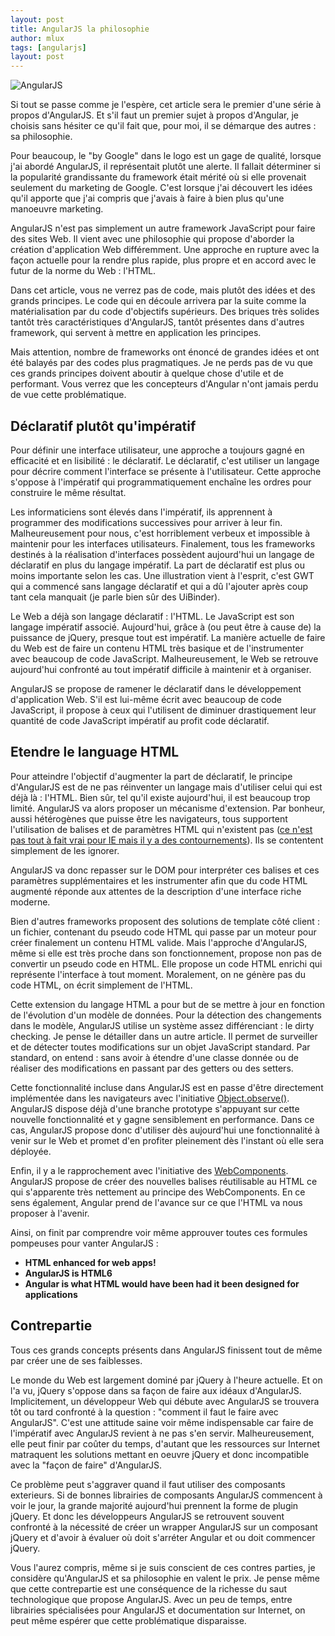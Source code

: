 ```yaml
---
layout: post
title: AngularJS la philosophie
author: mlux
tags: [angularjs]
layout: post
---
```


![AngularJS](http://angularjs.org/img/AngularJS-large.png)

Si tout se passe comme je l'espère, cet article sera le premier d'une série à propos d'AngularJS. Et s'il faut un premier sujet à propos d'Angular, je choisis sans hésiter ce qu'il fait que, pour moi, il se démarque des autres : sa philosophie.

Pour beaucoup, le "by Google" dans le logo est un gage de qualité, lorsque j'ai abordé AngularJS, il représentait plutôt une alerte. Il fallait déterminer si la popularité grandissante du framework était mérité où si elle provenait seulement du marketing de Google. C'est lorsque j'ai découvert les idées qu'il apporte que j'ai compris que j'avais à faire à bien plus qu'une manoeuvre marketing.

AngularJS n'est pas simplement un autre framework JavaScript pour faire des sites Web. Il vient avec une philosophie qui propose d'aborder la création d'application Web différemment. Une approche en rupture avec la façon actuelle pour la rendre plus rapide, plus propre et en accord avec le futur de la norme du Web : l'HTML.

Dans cet article, vous ne verrez pas de code, mais plutôt des idées et des grands principes. Le code qui en découle arrivera par la suite comme la matérialisation par du code d'objectifs supérieurs. Des briques très solides tantôt très caractéristiques d'AngularJS, tantôt présentes dans d'autres framework, qui servent à mettre en application les principes.

Mais attention, nombre de frameworks ont énoncé de grandes idées et ont été balayés par des codes plus pragmatiques. Je ne perds pas de vu que ces grands principes doivent aboutir à quelque chose d'utile et de performant. Vous verrez que les concepteurs d'Angular n'ont jamais perdu de vue cette problématique.

Déclaratif plutôt qu'impératif
------------------------------

Pour définir une interface utilisateur, une approche a toujours gagné en efficacité et en lisibilité : le déclaratif. Le déclaratif, c'est utiliser un langage pour décrire comment l'interface se présente à l'utilisateur. Cette approche s'oppose à l'impératif qui programmatiquement enchaîne les ordres pour construire le même résultat.

Les informaticiens sont élevés dans l'impératif, ils apprennent à programmer des modifications successives pour arriver à leur fin. Malheureusement pour nous, c'est horriblement verbeux et impossible à maintenir pour les interfaces utilisateurs. Finalement, tous les frameworks destinés à la réalisation d'interfaces possèdent aujourd'hui un langage de déclaratif en plus du langage impératif. La part de déclaratif est plus ou moins importante selon les cas. Une illustration vient à l'esprit, c'est GWT qui a commencé sans langage déclaratif et qui a dû l'ajouter après coup tant cela manquait (je parle bien sûr des UiBinder).

Le Web a déjà son langage déclaratif : l'HTML. Le JavaScript est son langage impératif associé. Aujourd'hui, grâce à (ou peut être à cause de) la puissance de jQuery, presque tout est impératif. La manière actuelle de faire du Web est de faire un contenu HTML très basique et de l'instrumenter avec beaucoup de code JavaScript. Malheureusement, le Web se retrouve aujourd'hui confronté au tout impératif difficile à maintenir et à organiser.

AngularJS se propose de ramener le déclaratif dans le développement d'application Web. S'il est lui-même écrit avec beaucoup de code JavaScript, il propose à ceux qui l'utilisent de diminuer drastiquement leur quantité de code JavaScript impératif au profit code déclaratif.

Etendre le language HTML
------------------------

Pour atteindre l'objectif d'augmenter la part de déclaratif, le principe d'AngularJS est de ne pas réinventer un langage mais d'utiliser celui qui est déjà là : l'HTML. Bien sûr, tel qu'il existe aujourd'hui, il est beaucoup trop limité. AngularJS va alors proposer un mécanisme d'extension. Par bonheur, aussi hétérogènes que puisse être les navigateurs, tous supportent l'utilisation de balises et de paramètres HTML qui n'existent pas ([ce n'est pas tout à fait vrai pour IE mais il y a des contournements](http://docs.angularjs.org/guide/ie)). Ils se contentent simplement de les ignorer.

AngularJS va donc repasser sur le DOM pour interpréter ces balises et ces paramètres supplémentaires et les instrumenter afin que du code HTML augmenté réponde aux attentes de la description d'une interface riche moderne.

Bien d'autres frameworks proposent des solutions de template côté client : un fichier, contenant du pseudo code HTML qui passe par un moteur pour créer finalement un contenu HTML valide. Mais l'approche d'AngularJS, même si elle est très proche dans son fonctionnement, propose non pas de convertir un pseudo code en HTML. Elle propose un code HTML enrichi qui représente l'interface à tout moment. Moralement, on ne génère pas du code HTML, on écrit simplement de l'HTML.

Cette extension du langage HTML a pour but de se mettre à jour en fonction de l'évolution d'un modèle de données. Pour la détection des changements dans le modèle, AngularJS utilise un système assez différenciant : le dirty checking. Je pense le détailler dans un autre article. Il permet de surveiller et de détecter toutes modifications sur un objet JavaScript standard. Par standard, on entend : sans avoir à étendre d'une classe donnée ou de réaliser des modifications en passant par des getters ou des setters.

Cette fonctionnalité incluse dans AngularJS est en passe d'être directement implémentée dans les navigateurs avec l'initiative [Object.observe()](http://updates.html5rocks.com/2012/11/Respond-to-change-with-Object-observe). AngularJS dispose déjà d'une branche prototype s'appuyant sur cette nouvelle fonctionnalité et y gagne sensiblement en performance. Dans ce cas, AngularJS propose donc d'utiliser dès aujourd'hui une fonctionnalité à venir sur le Web et promet d'en profiter pleinement dès l'instant où elle sera déployée.

Enfin, il y a le rapprochement avec l'initiative des [WebComponents](https://dvcs.w3.org/hg/webcomponents/raw-file/tip/explainer/index.html). AngularJS propose de créer des nouvelles balises réutilisable au HTML ce qui s'apparente très nettement au principe des WebComponents. En ce sens également, Angular prend de l'avance sur ce que l'HTML va nous proposer à l'avenir.

Ainsi, on finit par comprendre voir même approuver toutes ces formules pompeuses pour vanter AngularJS :

- **HTML enhanced for web apps!**
- **AngularJS is HTML6**
- **Angular is what HTML would have been had it been designed for applications**

Contrepartie
-------------

Tous ces grands concepts présents dans AngularJS finissent tout de même par créer une de ses faiblesses.

Le monde du Web est largement dominé par jQuery à l'heure actuelle. Et on l'a vu, jQuery s'oppose dans sa façon de faire aux idéaux d'AngularJS. Implicitement, un développeur Web qui débute avec AngularJS se trouvera tôt ou tard confronté à la question : "comment il faut le faire avec AngularJS". C'est une attitude saine voir même indispensable car faire de l'impératif avec AngularJS revient à ne pas s'en servir. Malheureusement, elle peut finir par coûter du temps, d'autant que les ressources sur Internet matraquent les solutions mettant en oeuvre jQuery et donc incompatible avec la "façon de faire" d'AngularJS.

Ce problème peut s'aggraver quand il faut utiliser des composants exterieurs. Si de bonnes librairies de composants AngularJS commencent à voir le jour, la grande majorité aujourd'hui prennent la forme de plugin jQuery. Et donc les développeurs AngularJS se retrouvent souvent confronté à la nécessité de créer un wrapper AngularJS sur un composant jQuery et d'avoir à évaluer où doit s'arréter Angular et ou doit commencer jQuery.

Vous l'aurez compris, même si je suis conscient de ces contres parties, je considère qu'AngularJS et sa philosophie en valent le prix. Je pense même que cette contrepartie est une conséquence de la richesse du saut technologique que propose AngularJS. Avec un peu de temps, entre librairies spécialisées pour AngularJS et documentation sur Internet, on peut même espérer que cette problématique disparaisse.


